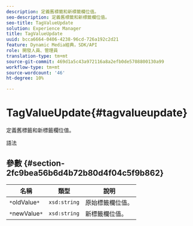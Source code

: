 ```yaml
---
description: 定義舊標籤和新標籤欄位值。
seo-description: 定義舊標籤和新標籤欄位值。
seo-title: TagValueUpdate
solution: Experience Manager
title: TagValueUpdate
uuid: bcca6664-0406-4238-96cd-726a192c2d21
feature: Dynamic Media經典，SDK/API
role: 開發人員、管理員
translation-type: tm+mt
source-git-commit: 469d1a5c43a972116a8a2efb0de5708800130a99
workflow-type: tm+mt
source-wordcount: '46'
ht-degree: 10%

---
```



# TagValueUpdate{#tagvalueupdate}

定義舊標籤和新標籤欄位值。

語法

## 參數 {#section-2fc9bea56b6d4b72b80d4f04c5f9b862}

| 名稱 | 類型 | 說明 |
|---|---|---|
| `*`oldValue`*` | `xsd:string` | 原始標籤欄位值。 |
| `*`newValue`*` | `xsd:string` | 新標籤欄位值。 |

